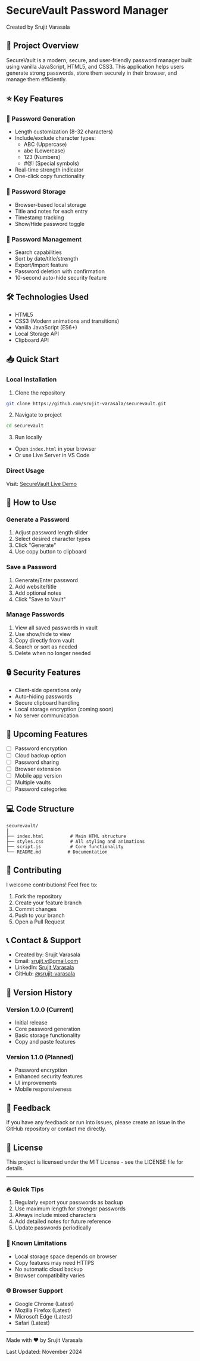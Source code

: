 # SecureVault Password Manager
Created by Srujit Varasala


## 🎯 Project Overview
SecureVault is a modern, secure, and user-friendly password manager built using vanilla JavaScript, HTML5, and CSS3. This application helps users generate strong passwords, store them securely in their browser, and manage them efficiently.

## ⭐ Key Features

### 🔐 Password Generation
- Length customization (8-32 characters)
- Include/exclude character types:
  - ABC (Uppercase)
  - abc (Lowercase)
  - 123 (Numbers)
  - #@! (Special symbols)
- Real-time strength indicator
- One-click copy functionality

### 💾 Password Storage
- Browser-based local storage
- Title and notes for each entry
- Timestamp tracking
- Show/Hide password toggle

### 🔄 Password Management
- Search capabilities
- Sort by date/title/strength
- Export/Import feature
- Password deletion with confirmation
- 10-second auto-hide security feature

## 🛠️ Technologies Used
- HTML5
- CSS3 (Modern animations and transitions)
- Vanilla JavaScript (ES6+)
- Local Storage API
- Clipboard API

## 📥 Quick Start

### Local Installation
1. Clone the repository
```bash
git clone https://github.com/srujit-varasala/securevault.git
```

2. Navigate to project
```bash
cd securevault
```

3. Run locally
- Open `index.html` in your browser
- Or use Live Server in VS Code

### Direct Usage
Visit: [SecureVault Live Demo](your-demo-url)

## 📱 How to Use

### Generate a Password
1. Adjust password length slider
2. Select desired character types
3. Click "Generate"
4. Use copy button to clipboard

### Save a Password
1. Generate/Enter password
2. Add website/title
3. Add optional notes
4. Click "Save to Vault"

### Manage Passwords
1. View all saved passwords in vault
2. Use show/hide to view
3. Copy directly from vault
4. Search or sort as needed
5. Delete when no longer needed

## 🔒 Security Features
- Client-side operations only
- Auto-hiding passwords
- Secure clipboard handling
- Local storage encryption (coming soon)
- No server communication

## 🔄 Upcoming Features
- [ ] Password encryption
- [ ] Cloud backup option
- [ ] Password sharing
- [ ] Browser extension
- [ ] Mobile app version
- [ ] Multiple vaults
- [ ] Password categories

## 💻 Code Structure

```plaintext
securevault/
│
├── index.html          # Main HTML structure
├── styles.css          # All styling and animations
├── script.js           # Core functionality
└── README.md          # Documentation
```

## 🤝 Contributing
I welcome contributions! Feel free to:
1. Fork the repository
2. Create your feature branch
3. Commit changes
4. Push to your branch
5. Open a Pull Request

## 📞 Contact & Support
- Created by: Srujit Varasala
- Email: srujit.v@gmail.com
- LinkedIn: [Srujit Varasala](https://www.linkedin.com/in/srujitvarasala/)
- GitHub: [@srujit-varasala](https://github.com/srujit12091997)

## 🌟 Version History

### Version 1.0.0 (Current)
- Initial release
- Core password generation
- Basic storage functionality
- Copy and paste features

### Version 1.1.0 (Planned)
- Password encryption
- Enhanced security features
- UI improvements
- Mobile responsiveness

## 📣 Feedback
If you have any feedback or run into issues, please create an issue in the GitHub repository or contact me directly.

## 📜 License
This project is licensed under the MIT License - see the LICENSE file for details.

---

### 🔥 Quick Tips
1. Regularly export your passwords as backup
2. Use maximum length for stronger passwords
3. Always include mixed characters
4. Add detailed notes for future reference
5. Update passwords periodically

### 🚫 Known Limitations
- Local storage space depends on browser
- Copy features may need HTTPS
- No automatic cloud backup
- Browser compatibility varies

### 🌐 Browser Support
- Google Chrome (Latest)
- Mozilla Firefox (Latest)
- Microsoft Edge (Latest)
- Safari (Latest)

---

Made with ❤️ by Srujit Varasala

Last Updated: November 2024